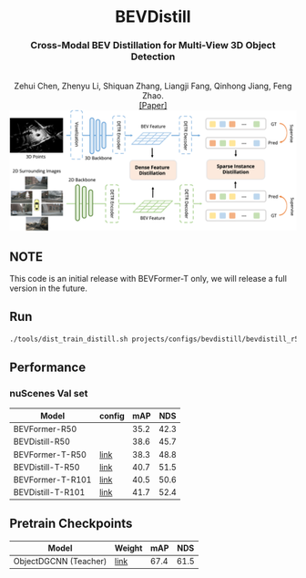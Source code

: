 <div align="center">
<h1> BEVDistill </h1>
<h3>Cross-Modal BEV Distillation for Multi-View 3D Object Detection</h3>
<br>Zehui Chen, Zhenyu Li, Shiquan Zhang, Liangji Fang, Qinhong Jiang, Feng Zhao. 
<br>

<div><a href="https://arxiv.org/pdf/2211.09386.pdf">[Paper] </a></div> 

<center>
<img src='figs/framework.png'>
</center>

</div>

## NOTE

This code is an initial release with BEVFormer-T only, we will release a full version in the future.

## Run

```bash
./tools/dist_train_distill.sh projects/configs/bevdistill/bevdistill_r50_128x128_900query_bboxrweighttop100_bevgt_mocov2_merge_r1_2x.py 8
```

## Performance

### nuScenes Val set
| Model | config | mAP | NDS |
| - | - | - | - |
| BEVFormer-R50 | | 35.2 | 42.3 |
| BEVDistill-R50 | | 38.6 | 45.7 |
| BEVFormer-T-R50 | [link](./projects/configs/video_bevformer/bevformer_128x128_r50_2x.py) | 38.3 | 48.8 |
| BEVDistill-T-R50 | [link](./projects/configs/bevdistill/bevdistill_r50_128x128_900query_bboxrweighttop100_bevgt_mocov2_merge_r1_2x.py) | 40.7 | 51.5 |
| BEVFormer-T-R101 | [link](./projects/configs/bevformer_fp16/bevformer_128x128_r101_2x_fp16.py)| 40.5 | 50.6 |
| BEVDistill-T-R101 | [link](https://github.com/zehuichen123/BEVDistill/blob/main/projects/configs/bevdistill/bevdistill_r101_128x128_900query_bboxrweighttop100_bevgt_mocov2_merge_r1_2x.py) | 41.7 | 52.4 |

## Pretrain Checkpoints

|Model | Weight| mAP | NDS|
| - | - | -| -|
| ObjectDGCNN (Teacher)| [link](https://drive.google.com/file/d/1UX8Sc4A5aAnkPkdXoVEIV_sAlLlf9h_C/view?usp=sharing) | 67.4 | 61.5 |
